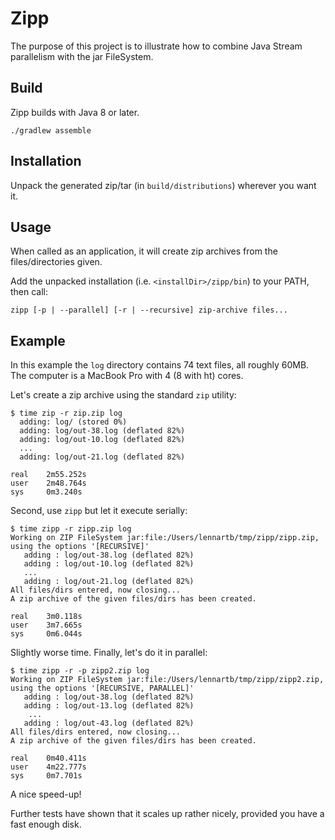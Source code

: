 # Zipp
The purpose of this project is to illustrate how to combine Java Stream parallelism with the jar FileSystem.


## Build
Zipp builds with Java 8 or later.

`./gradlew assemble`

## Installation

Unpack the generated zip/tar (in `build/distributions`) wherever you want it.

## Usage
When called as an application, it will create zip archives from the files/directories given.

Add the unpacked installation (i.e. `<installDir>/zipp/bin`) to your PATH, then call:

`zipp [-p | --parallel] [-r | --recursive] zip-archive files...`

## Example

In this example the `log` directory contains 74 text files, all roughly 60MB. The computer is a MacBook Pro with 4 (8 with ht) cores.

Let's create a zip archive using the standard `zip` utility:

```
$ time zip -r zip.zip log
  adding: log/ (stored 0%)
  adding: log/out-38.log (deflated 82%)
  adding: log/out-10.log (deflated 82%)
  ...
  adding: log/out-21.log (deflated 82%)

real	2m55.252s
user	2m48.764s
sys		0m3.240s
```

Second, use `zipp` but let it execute serially:

```
$ time zipp -r zipp.zip log
Working on ZIP FileSystem jar:file:/Users/lennartb/tmp/zipp/zipp.zip, using the options '[RECURSIVE]'
   adding : log/out-38.log (deflated 82%)
   adding : log/out-10.log (deflated 82%)
   ...
   adding : log/out-21.log (deflated 82%)
All files/dirs entered, now closing...
A zip archive of the given files/dirs has been created.

real	3m0.118s
user	3m7.665s
sys		0m6.044s

```

Slightly worse time. Finally, let's do it in parallel:

```
$ time zipp -r -p zipp2.zip log
Working on ZIP FileSystem jar:file:/Users/lennartb/tmp/zipp/zipp2.zip, using the options '[RECURSIVE, PARALLEL]'
   adding : log/out-38.log (deflated 82%)
   adding : log/out-13.log (deflated 82%)
	...
   adding : log/out-43.log (deflated 82%)
All files/dirs entered, now closing...
A zip archive of the given files/dirs has been created.

real	0m40.411s
user	4m22.777s
sys		0m7.701s

```

A nice speed-up!

Further tests have shown that it scales up rather nicely, provided you have a fast enough disk.